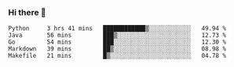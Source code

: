 ### Hi there 👋

<!--
**yeya24/yeya24** is a ✨ _special_ ✨ repository because its `README.md` (this file) appears on your GitHub profile.

Here are some ideas to get you started:

- 🔭 I’m currently working on ...
- 🌱 I’m currently learning ...
- 👯 I’m looking to collaborate on ...
- 🤔 I’m looking for help with ...
- 💬 Ask me about ...
- 📫 How to reach me: ...
- 😄 Pronouns: ...
- ⚡ Fun fact: ...
-->

<!--START_SECTION:waka-->
```text
Python     3 hrs 41 mins   ████████████▒░░░░░░░░░░░░   49.94 % 
Java       56 mins         ███▒░░░░░░░░░░░░░░░░░░░░░   12.73 % 
Go         54 mins         ███░░░░░░░░░░░░░░░░░░░░░░   12.30 % 
Markdown   39 mins         ██▒░░░░░░░░░░░░░░░░░░░░░░   08.98 % 
Makefile   21 mins         █▒░░░░░░░░░░░░░░░░░░░░░░░   04.78 % 
```
<!--END_SECTION:waka-->
